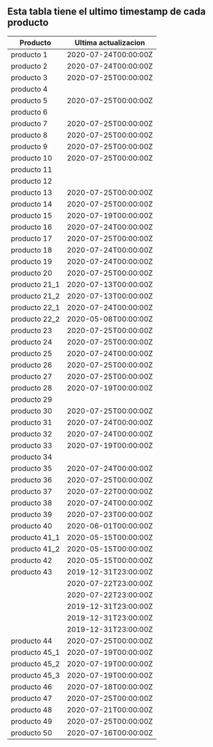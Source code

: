 ## Esta tabla tiene el ultimo timestamp de cada producto
|Producto|Ultima actualizacion |
|------ |------ |
|producto 1|2020-07-24T00:00:00Z|
|producto 2|2020-07-24T00:00:00Z|
|producto 3|2020-07-25T00:00:00Z|
|producto 4|
|producto 5|2020-07-25T00:00:00Z|
|producto 6|
|producto 7|2020-07-25T00:00:00Z|
|producto 8|2020-07-25T00:00:00Z|
|producto 9|2020-07-25T00:00:00Z|
|producto 10|2020-07-25T00:00:00Z|
|producto 11|
|producto 12|
|producto 13|2020-07-25T00:00:00Z|
|producto 14|2020-07-25T00:00:00Z|
|producto 15|2020-07-19T00:00:00Z|
|producto 16|2020-07-24T00:00:00Z|
|producto 17|2020-07-25T00:00:00Z|
|producto 18|2020-07-24T00:00:00Z|
|producto 19|2020-07-24T00:00:00Z|
|producto 20|2020-07-25T00:00:00Z|
|producto 21_1|2020-07-13T00:00:00Z|
|producto 21_2|2020-07-13T00:00:00Z|
|producto 22_1|2020-07-24T00:00:00Z|
|producto 22_2|2020-05-08T00:00:00Z|
|producto 23|2020-07-25T00:00:00Z|
|producto 24|2020-07-25T00:00:00Z|
|producto 25|2020-07-24T00:00:00Z|
|producto 26|2020-07-25T00:00:00Z|
|producto 27|2020-07-25T00:00:00Z|
|producto 28|2020-07-19T00:00:00Z|
|producto 29|
|producto 30|2020-07-25T00:00:00Z|
|producto 31|2020-07-24T00:00:00Z|
|producto 32|2020-07-24T00:00:00Z|
|producto 33|2020-07-19T00:00:00Z|
|producto 34|
|producto 35|2020-07-24T00:00:00Z|
|producto 36|2020-07-25T00:00:00Z|
|producto 37|2020-07-22T00:00:00Z|
|producto 38|2020-07-24T00:00:00Z|
|producto 39|2020-07-23T00:00:00Z|
|producto 40|2020-06-01T00:00:00Z|
|producto 41_1|2020-05-15T00:00:00Z|
|producto 41_2|2020-05-15T00:00:00Z|
|producto 42|2020-05-15T00:00:00Z|
|producto 43|2019-12-31T23:00:00Z|
| |2020-07-22T23:00:00Z|
| |2020-07-22T23:00:00Z|
| |2019-12-31T23:00:00Z|
| |2019-12-31T23:00:00Z|
| |2019-12-31T23:00:00Z|
|producto 44|2020-07-25T00:00:00Z|
|producto 45_1|2020-07-19T00:00:00Z|
|producto 45_2|2020-07-19T00:00:00Z|
|producto 45_3|2020-07-19T00:00:00Z|
|producto 46|2020-07-18T00:00:00Z|
|producto 47|2020-07-25T00:00:00Z|
|producto 48|2020-07-21T00:00:00Z|
|producto 49|2020-07-25T00:00:00Z|
|producto 50|2020-07-16T00:00:00Z|
